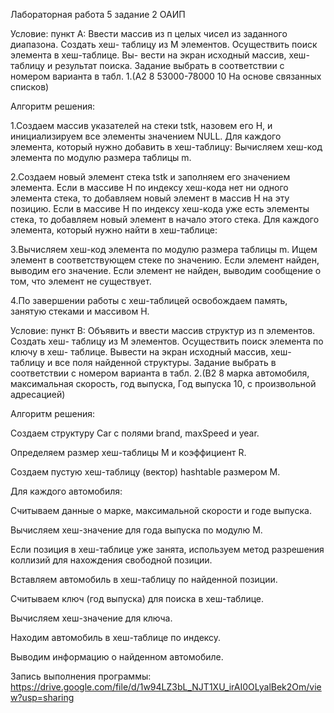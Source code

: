 Лабораторная работа 5 задание 2 ОАИП

Условие: пункт А: Ввести массив из п целых чисел из заданного диапазона. Создать хеш-
таблицу из М элементов. Осуществить поиск элемента в хеш-таблице. Вы-
вести на экран исходный массив, хеш-таблицу и результат поиска. Задание
выбрать в соответствии с номером варианта в табл. 1.(А2 8 53000-78000 10 На основе связанных списков)

Алгоритм решения:

1.Создаем массив указателей на стеки tstk, назовем его H, и инициализируем все элементы значением NULL.
Для каждого элемента, который нужно добавить в хеш-таблицу:
Вычисляем хеш-код элемента по модулю размера таблицы m.

2.Создаем новый элемент стека tstk и заполняем его значением элемента.
Если в массиве H по индексу хеш-кода нет ни одного элемента стека, то добавляем новый элемент в массив H на эту позицию.
Если в массиве H по индексу хеш-кода уже есть элементы стека, то добавляем новый элемент в начало этого стека.
Для каждого элемента, который нужно найти в хеш-таблице:

3.Вычисляем хеш-код элемента по модулю размера таблицы m.
Ищем элемент в соответствующем стеке по значению.
Если элемент найден, выводим его значение.
Если элемент не найден, выводим сообщение о том, что элемент не существует.

4.По завершении работы с хеш-таблицей освобождаем память, занятую стеками и массивом H.

Условие: пункт В: Объявить и ввести массив структур из п элементов. Создать хеш-
таблицу из М элементов. Осуществить поиск элемента по ключу в хеш-
таблице. Вывести на экран исходный массив, хеш-таблицу и все поля
найденной структуры. Задание выбрать в соответствии с номером
варианта в табл. 2.(В2 8 марка автомобиля, максимальная скорость, год выпуска, Год выпуска 10, с  произвольной адресацией)

Алгоритм решения:

Создаем структуру Car с полями brand, maxSpeed и year.

Определяем размер хеш-таблицы M и коэффициент R.

Создаем пустую хеш-таблицу (вектор) hashtable размером M.

Для каждого автомобиля:

Считываем данные о марке, максимальной скорости и годе выпуска.

Вычисляем хеш-значение для года выпуска по модулю M.

Если позиция в хеш-таблице уже занята, используем метод разрешения коллизий для нахождения свободной позиции.

Вставляем автомобиль в хеш-таблицу по найденной позиции.

Считываем ключ (год выпуска) для поиска в хеш-таблице.

Вычисляем хеш-значение для ключа.

Находим автомобиль в хеш-таблице по индексу.

Выводим информацию о найденном автомобиле.

Запись выполнения программы: https://drive.google.com/file/d/1w94LZ3bL_NJT1XU_irAI0OLyalBek2Om/view?usp=sharing
